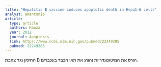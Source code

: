 ```yaml
---
title: "Hepatitis B vaccine induces apoptotic death in Hepa1-6 cells"
analyst: amantonio
article:
  type: article
  authors: Hamza
  year: 2012
  journal: Apoptosis
  link: https://www.ncbi.nlm.nih.gov/pubmed/22249285
  pubmed: 22249285
---
```


החיסון נגד צהבת B הורס את המיטוכונדריות והורג את תאי הכבד בעכברים.
